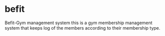 # befit
Befit-Gym management system
this is a gym membership management system that keeps log of the members according to their membership type.

